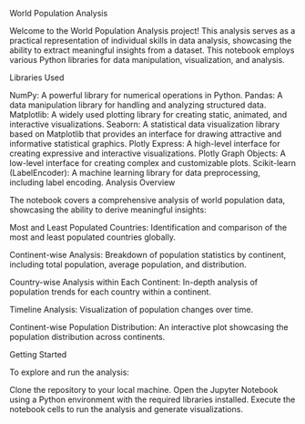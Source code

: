 World Population Analysis

Welcome to the World Population Analysis project! This analysis serves as a practical representation of individual skills in data analysis, showcasing the ability to extract meaningful insights from a dataset. This notebook employs various Python libraries for data manipulation, visualization, and analysis.

Libraries Used

NumPy: A powerful library for numerical operations in Python.
Pandas: A data manipulation library for handling and analyzing structured data.
Matplotlib: A widely used plotting library for creating static, animated, and interactive visualizations.
Seaborn: A statistical data visualization library based on Matplotlib that provides an interface for drawing attractive and informative statistical graphics.
Plotly Express: A high-level interface for creating expressive and interactive visualizations.
Plotly Graph Objects: A low-level interface for creating complex and customizable plots.
Scikit-learn (LabelEncoder): A machine learning library for data preprocessing, including label encoding.
Analysis Overview

The notebook covers a comprehensive analysis of world population data, showcasing the ability to derive meaningful insights:

Most and Least Populated Countries: Identification and comparison of the most and least populated countries globally.

Continent-wise Analysis: Breakdown of population statistics by continent, including total population, average population, and distribution.

Country-wise Analysis within Each Continent: In-depth analysis of population trends for each country within a continent.

Timeline Analysis: Visualization of population changes over time.

Continent-wise Population Distribution: An interactive plot showcasing the population distribution across continents.

Getting Started

To explore and run the analysis:

Clone the repository to your local machine.
Open the Jupyter Notebook using a Python environment with the required libraries installed.
Execute the notebook cells to run the analysis and generate visualizations.

